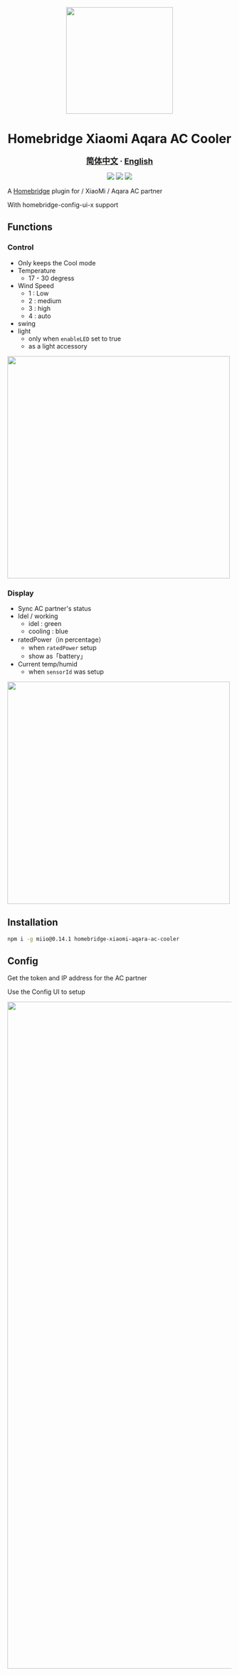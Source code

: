 <p align="center">
  <a href="https://github.com/homebridge/homebridge"><img src="https://raw.githubusercontent.com/seanzhang98/homebridge-Xiaomi-Aqara-AC-Cooler/master/images/logo.png" height="240"></a>
</p>

<h1 align="center">
Homebridge Xiaomi Aqara AC Cooler</h1>

<p align="center">
    <a href="README.md"><font size=4><b>简体中文</b></font></a>
    <font size=4><b>·</b></font>
    <a href="README_EN.md"><font size=4><b>English</b></font></a>
</p>

<p align="center"> <a href=""><img src="https://img.shields.io/npm/dy/homebridge-xiaomi-aqara-ac-cooler"></a> <a href=""><img src="https://img.shields.io/github/package-json/v/seanzhang98/homebridge-xiaomi-aqara-ac-cooler"></a> <a href=""><img src="https://img.shields.io/github/languages/top/seanzhang98/homebridge-Xiaomi-Aqara-AC-Cooler"></a></p>

A [Homebridge](https://github.com/nfarina/homebridge) plugin for  / XiaoMi / Aqara AC partner

With homebridge-config-ui-x support

## Functions

### Control
- Only keeps the Cool mode
- Temperature
  - 17 - 30 degress
- Wind Speed
  - 1 : Low
  - 2 : medium
  - 3 : high
  - 4 : auto
- swing
- light
  - only when `enableLED` set to true
  - as a light accessory

<img src="https://raw.githubusercontent.com/seanzhang98/homebridge-Xiaomi-Aqara-AC-Cooler/master/images/tmp.PNG" width = "500" align=center />


### Display

- Sync AC partner's status
- Idel / working
  - idel : green
  - cooling : blue
- ratedPower（in percentage）
  - when `ratedPower` setup
  - show as「battery」
- Current temp/humid
  - when `sensorId` was setup

<img src="https://raw.githubusercontent.com/seanzhang98/homebridge-Xiaomi-Aqara-AC-Cooler/master/images/con.PNG" width = "500" align=center />

## Installation

```bash
npm i -g miio@0.14.1 homebridge-xiaomi-aqara-ac-cooler
```

## Config

Get the token and IP address for the AC partner 

Use the Config UI to setup

<img src="https://raw.githubusercontent.com/seanzhang98/homebridge-Xiaomi-Aqara-AC-Cooler/master/images/Config.png" width = "1500" align=center />

